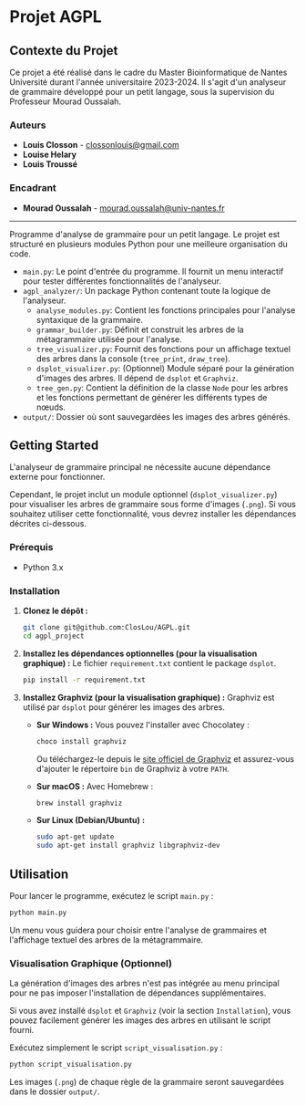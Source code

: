 # Projet AGPL

## Contexte du Projet

Ce projet a été réalisé dans le cadre du Master Bioinformatique de Nantes Université durant l'année universitaire 2023-2024. Il s'agit d'un analyseur de grammaire développé pour un petit langage, sous la supervision du Professeur Mourad Oussalah.

### Auteurs

*   **Louis Closson** - [clossonlouis@gmail.com](mailto:clossonlouis@gmail.com)
*   **Louise Helary**
*   **Louis Troussé**

### Encadrant

*   **Mourad Oussalah** - [mourad.oussalah@univ-nantes.fr](mailto:mourad.oussalah@univ-nantes.fr)

---

Programme d'analyse de grammaire pour un petit langage. Le projet est structuré en plusieurs modules Python pour une meilleure organisation du code.

-   `main.py`: Le point d'entrée du programme. Il fournit un menu interactif pour tester différentes fonctionnalités de l'analyseur.
-   `agpl_analyzer/`: Un package Python contenant toute la logique de l'analyseur.
    -   `analyse_modules.py`: Contient les fonctions principales pour l'analyse syntaxique de la grammaire.
    -   `grammar_builder.py`: Définit et construit les arbres de la métagrammaire utilisée pour l'analyse.
    -   `tree_visualizer.py`: Fournit des fonctions pour un affichage textuel des arbres dans la console (`tree_print`, `draw_tree`).
    -   `dsplot_visualizer.py`: (Optionnel) Module séparé pour la génération d'images des arbres. Il dépend de `dsplot` et `Graphviz`.
    -   `tree_gen.py`: Contient la définition de la classe `Node` pour les arbres et les fonctions permettant de générer les différents types de nœuds.
-   `output/`: Dossier où sont sauvegardées les images des arbres générés.

## Getting Started

L'analyseur de grammaire principal ne nécessite aucune dépendance externe pour fonctionner. 

Cependant, le projet inclut un module optionnel (`dsplot_visualizer.py`) pour visualiser les arbres de grammaire sous forme d'images (`.png`). Si vous souhaitez utiliser cette fonctionnalité, vous devrez installer les dépendances décrites ci-dessous.

### Prérequis

-   Python 3.x

### Installation

1.  **Clonez le dépôt :**
    ```bash
    git clone git@github.com:ClosLou/AGPL.git
    cd agpl_project
    ```

2.  **Installez les dépendances optionnelles (pour la visualisation graphique) :**
    Le fichier `requirement.txt` contient le package `dsplot`.
    ```bash
    pip install -r requirement.txt
    ```

3.  **Installez Graphviz (pour la visualisation graphique) :**
    Graphviz est utilisé par `dsplot` pour générer les images des arbres.

    -   **Sur Windows :**
        Vous pouvez l'installer avec Chocolatey :
        ```bash
        choco install graphviz
        ```
        Ou téléchargez-le depuis le [site officiel de Graphviz](https://graphviz.org/download/) et assurez-vous d'ajouter le répertoire `bin` de Graphviz à votre `PATH`.

    -   **Sur macOS :**
        Avec Homebrew :
        ```bash
        brew install graphviz
        ```

    -   **Sur Linux (Debian/Ubuntu) :**
        ```bash
        sudo apt-get update
        sudo apt-get install graphviz libgraphviz-dev
        ```

## Utilisation

Pour lancer le programme, exécutez le script `main.py` :
```bash
python main.py
```
Un menu vous guidera pour choisir entre l'analyse de grammaires et l'affichage textuel des arbres de la métagrammaire.

### Visualisation Graphique (Optionnel)

La génération d'images des arbres n'est pas intégrée au menu principal pour ne pas imposer l'installation de dépendances supplémentaires.

Si vous avez installé `dsplot` et `Graphviz` (voir la section `Installation`), vous pouvez facilement générer les images des arbres en utilisant le script fourni.

Exécutez simplement le script `script_visualisation.py` :
```bash
python script_visualisation.py
```
Les images (`.png`) de chaque règle de la grammaire seront sauvegardées dans le dossier `output/`.

